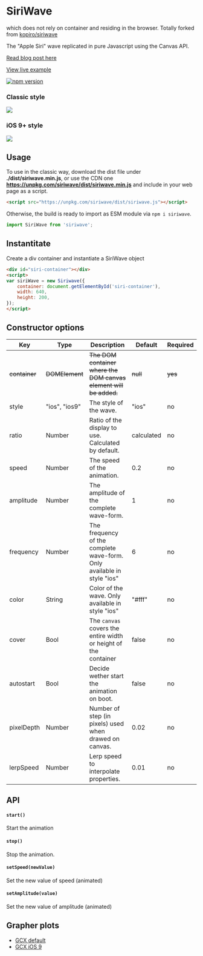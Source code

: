# SiriWave


which does not rely on container and residing in the browser. Totally forked from [kopiro/siriwave](https://github.com/kopiro/siriwave)


The "Apple Siri" wave replicated in pure Javascript using the Canvas API.

[Read blog post here](https://developers.caffeina.com/how-i-built-siriwavejs-library-maths-and-code-behind-6971497ae5c1)

[View live example](http://kopiro.github.io/siriwave)

[![npm version](https://badge.fury.io/js/siriwave.svg)](https://badge.fury.io/js/siriwave)

### Classic style

<img src="classic.gif" />

### iOS 9+ style

<img src="ios9.gif" />

## Usage

To use in the classic way, download the dist file under **./dist/siriwave.min.js**,
or use the CDN one **https://unpkg.com/siriwave/dist/siriwave.min.js**
and include in your web page as a script.

```html
<script src="https://unpkg.com/siriwave/dist/siriwave.js"></script>
```

Otherwise, the build is ready to import as ESM module via `npm i siriwave`.

```js
import SiriWave from 'siriwave';
```

## Instantitate

Create a div container and instantiate a SiriWave object

```html
<div id="siri-container"></div>
<script>
var siriWave = new Siriwave({
	container: document.getElementById('siri-container'),
	width: 640,
	height: 200,
});
</script>
```

## Constructor options

| Key        | Type          | Description                                                               | Default    | Required |
| ---------- | ------------- | ------------------------------------------------------------------------- | ---------- | -------- |
| ~~container~~  | ~~DOMElement~~    | ~~The DOM container where the DOM canvas element will be added.~~ | ~~null~~    | ~~yes~~ |
| style      | "ios", "ios9" | The style of the wave.                                                    | "ios"      | no       |
| ratio      | Number        | Ratio of the display to use. Calculated by default.                       | calculated | no       |
| speed      | Number        | The speed of the animation.                                               | 0.2        | no       |
| amplitude  | Number        | The amplitude of the complete wave-form.                                  | 1          | no       |
| frequency  | Number        | The frequency of the complete wave-form. Only available in style "ios"    | 6          | no       |
| color      | String        | Color of the wave. Only available in style "ios"                          | "#fff"     | no       |
| cover      | Bool          | The `canvas` covers the entire width or height of the container           | false      | no       |
| autostart  | Bool          | Decide wether start the animation on boot.                                | false      | no       |
| pixelDepth | Number        | Number of step (in pixels) used when drawed on canvas.                    | 0.02       | no       |
| lerpSpeed  | Number        | Lerp speed to interpolate properties.                                     | 0.01       | no       |

## API

#### `start()`

Start the animation

#### `stop()`

Stop the animation.

#### `setSpeed(newValue)`

Set the new value of speed (animated)

#### `setAmplitude(value)`

Set the new value of amplitude (animated)

## Grapher plots

- [GCX default](default.gcx)
- [GCX iOS 9](ios9.gcx)
